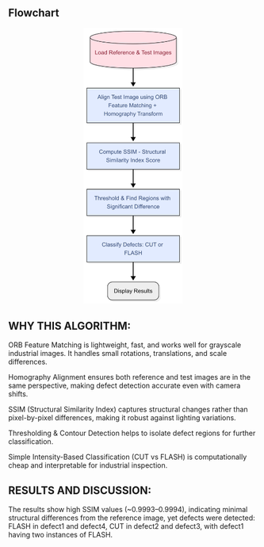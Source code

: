 ## Flowchart
<p align="center">
  <img src="DEFECT_DETECTION_FLOWCHART.png" width="200">
</p>

## WHY THIS ALGORITHM:
ORB Feature Matching is lightweight, fast, and works well for grayscale industrial images. It handles small rotations, translations, and scale differences.

Homography Alignment ensures both reference and test images are in the same perspective, making defect detection accurate even with camera shifts.

SSIM (Structural Similarity Index) captures structural changes rather than pixel-by-pixel differences, making it robust against lighting variations.

Thresholding & Contour Detection helps to isolate defect regions for further classification.

Simple Intensity-Based Classification (CUT vs FLASH) is computationally cheap and interpretable for industrial inspection.

## RESULTS AND DISCUSSION:
The results show high SSIM values (~0.9993–0.9994), indicating minimal structural differences from the reference image, yet defects were detected: FLASH in defect1 and defect4, CUT in defect2 and defect3, with defect1 having two instances of FLASH.
